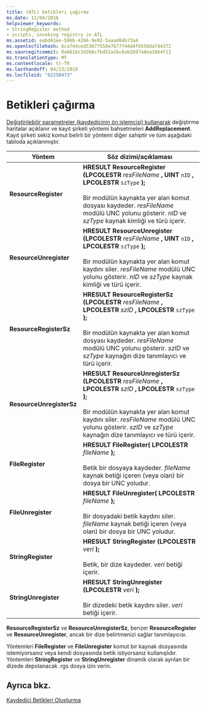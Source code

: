 ```yaml
---
title: (ATL) betikleri çağırma
ms.date: 11/04/2016
helpviewer_keywords:
- StringRegister method
- scripts, invoking registry in ATL
ms.assetid: eabd41ee-586b-4266-9e92-5aaad04b73a4
ms.openlocfilehash: 6ca744ced53677550e7b77f44d4f6550da744372
ms.sourcegitcommit: 0ab61bc3d2b6cfbd52a16c6ab2b97a8ea1864f12
ms.translationtype: MT
ms.contentlocale: tr-TR
ms.lasthandoff: 04/23/2019
ms.locfileid: "62250473"
---
```

# <a name="invoking-scripts"></a>Betikleri çağırma

[Değiştirilebilir parametreler (kaydedicinin ön işlemcisi) kullanarak](../atl/using-replaceable-parameters-the-registrar-s-preprocessor.md) değiştirme haritalar açıklanır ve kayıt şirketi yöntemi bahsetmeleri **AddReplacement**. Kayıt şirketi sekiz komut belirli bir yöntemi diğer sahiptir ve tüm aşağıdaki tabloda açıklanmıştır.

|Yöntem|Söz dizimi/açıklaması|
|------------|-------------------------|
|**ResourceRegister**|**HRESULT ResourceRegister (LPCOLESTR**  *resFileName* **, UINT**  `nID` **, LPCOLESTR**  `szType` **);**<br /><br /> Bir modülün kaynakta yer alan komut dosyası kaydeder. *resFileName* modülü UNC yolunu gösterir. *nID* ve *szType* kaynak kimliği ve türü içerir.|
|**ResourceUnregister**|**HRESULT ResourceUnregister (LPCOLESTR**  *resFileName* **, UINT**  `nID` **, LPCOLESTR**  `szType` **);**<br /><br /> Bir modülün kaynakta yer alan komut kaydını siler. *resFileName* modülü UNC yolunu gösterir. *nID* ve *szType* kaynak kimliği ve türü içerir.|
|**ResourceRegisterSz**|**HRESULT ResourceRegisterSz (LPCOLESTR**  *resFileName* **, LPCOLESTR**  *szID* **, LPCOLESTR**  `szType` **);**<br /><br /> Bir modülün kaynakta yer alan komut dosyası kaydeder. *resFileName* modülü UNC yolunu gösterir. *szID* ve *szType* kaynağın dize tanımlayıcı ve türü içerir.|
|**ResourceUnregisterSz**|**HRESULT ResourceUnregisterSz (LPCOLESTR**  *resFileName* **, LPCOLESTR**  *szID* **, LPCOLESTR**  `szType` **);**<br /><br /> Bir modülün kaynakta yer alan komut kaydını siler. *resFileName* modülü UNC yolunu gösterir. *szID* ve *szType* kaynağın dize tanımlayıcı ve türü içerir.|
|**FileRegister**|**HRESULT FileRegister( LPCOLESTR**  *fileName*  **);**<br /><br /> Betik bir dosyaya kaydeder. *fileName* kaynak betiği içeren (veya olan) bir dosya bir UNC yoludur.|
|**FileUnregister**|**HRESULT FileUnregister( LPCOLESTR**  *fileName*  **);**<br /><br /> Bir dosyadaki betik kaydını siler. *fileName* kaynak betiği içeren (veya olan) bir dosya bir UNC yoludur.|
|**StringRegister**|**HRESULT StringRegister (LPCOLESTR**  *veri*  **);**<br /><br /> Betik, bir dize kaydeder. *veri* betiği içerir.|
|**StringUnregister**|**HRESULT StringUnregister (LPCOLESTR**  *veri*  **);**<br /><br /> Bir dizedeki betik kaydını siler. *veri* betiği içerir.|

**ResourceRegisterSz** ve **ResourceUnregisterSz**, benzer **ResourceRegister** ve **ResourceUnregister**, ancak bir dize belirtmenizi sağlar tanımlayıcısı.

Yöntemleri **FileRegister** ve **FileUnregister** komut bir kaynak dosyasında istemiyorsanız veya kendi dosyasında betik istiyorsanız kullanışlıdır. Yöntemleri **StringRegister** ve **StringUnregister** dinamik olarak ayrılan bir dizede depolanacak .rgs dosya izin verin.

## <a name="see-also"></a>Ayrıca bkz.

[Kaydedici Betikleri Oluşturma](../atl/creating-registrar-scripts.md)
